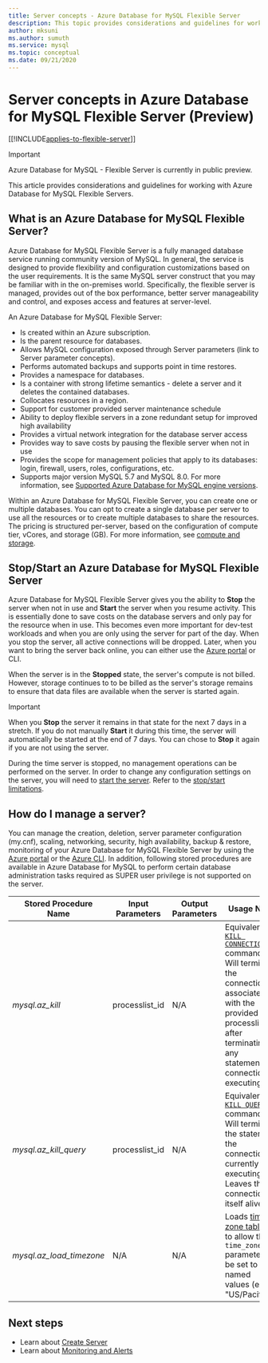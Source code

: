 ```yaml
---
title: Server concepts - Azure Database for MySQL Flexible Server
description: This topic provides considerations and guidelines for working with Azure Database for MySQL Flexible Server
author: mksuni
ms.author: sumuth
ms.service: mysql
ms.topic: conceptual
ms.date: 09/21/2020
---
```


# Server concepts in Azure Database for MySQL Flexible Server (Preview)

[[!INCLUDE[applies-to-flexible-server](../includes/applies-to-flexible-server.md)]]

> [!IMPORTANT]
> Azure Database for MySQL - Flexible Server is currently in public preview.

This article provides considerations and guidelines for working with Azure Database for MySQL Flexible Servers.

## What is an Azure Database for MySQL Flexible Server?

Azure Database for MySQL Flexible Server is a fully managed database service running community version of MySQL. In general, the service is designed to provide flexibility and configuration customizations based on the user requirements. It is the same MySQL server construct that you may be familiar with in the on-premises world. Specifically, the flexible server is managed, provides out of the box performance, better server manageability and control, and exposes access and features at server-level.

An Azure Database for MySQL Flexible Server:

- Is created within an Azure subscription.
- Is the parent resource for databases.
- Allows MySQL configuration exposed through Server parameters (link to Server parameter concepts).
- Performs automated backups and supports point in time restores.
- Provides a namespace for databases.
- Is a container with strong lifetime semantics - delete a server and it deletes the contained databases.
- Collocates resources in a region.
- Support for customer provided server maintenance schedule
- Ability to deploy flexible servers in a zone redundant setup for improved high availability
- Provides a virtual network integration for the database server access
- Provides way to save costs by pausing the flexible server when not in use
- Provides the scope for management policies that apply to its databases: login, firewall, users, roles, configurations, etc.
- Supports major version MySQL 5.7 and MySQL 8.0. For more information, see [Supported Azure Database for MySQL engine versions](./../concepts-supported-versions.md).

Within an Azure Database for MySQL Flexible Server, you can create one or multiple databases. You can opt to create a single database per server to use all the resources or to create multiple databases to share the resources. The pricing is structured per-server, based on the configuration of compute tier, vCores, and storage (GB). For more information, see [compute and storage](./concepts-compute-storage.md).

## Stop/Start an Azure Database for MySQL Flexible Server

Azure Database for MySQL Flexible Server gives you the ability to **Stop** the server when not in use and **Start** the server when you resume activity. This is essentially done to save costs on the database servers and only pay for the resource when in use. This becomes even more important for dev-test workloads and when you are only using the server for part of the day. When you stop the server, all active connections will be dropped. Later, when you want to bring the server back online, you can either use the [Azure portal](how-to-stop-start-server-portal.md) or CLI.

When the server is in the **Stopped** state, the server's compute is not billed. However, storage continues to to be billed as the server's storage remains to ensure that data files are available when the server is started again.

> [!IMPORTANT]
> When you **Stop** the server it remains in that state for the next 7 days in a stretch. If you do not manually **Start** it during this time, the server will automatically be started at the end of 7 days. You can chose to **Stop** it again if you are not using the server.

During the time server is stopped, no management operations can be performed on the server. In order to change any configuration settings on the server, you will need to [start the server](how-to-stop-start-server-portal.md). Refer to the [stop/start limitations](./concepts-limitations.md#stopstart-operation).

## How do I manage a server?

You can manage the creation, deletion, server parameter configuration (my.cnf), scaling, networking, security, high availability, backup & restore, monitoring of your Azure Database for MySQL Flexible Server by using the [Azure portal](./quickstart-create-server-portal.md) or the [Azure CLI](./quickstart-create-server-cli.md). In addition, following stored procedures are available in Azure Database for MySQL to perform certain database administration tasks required as SUPER user privilege is not supported on the server.

|**Stored Procedure Name**|**Input Parameters**|**Output Parameters**|**Usage Note**|
|-----|-----|-----|-----|
|*mysql.az_kill*|processlist_id|N/A|Equivalent to [`KILL CONNECTION`](https://dev.mysql.com/doc/refman/8.0/en/kill.html) command. Will terminate the connection associated with the provided processlist_id after terminating any statement the connection is executing.|
|*mysql.az_kill_query*|processlist_id|N/A|Equivalent to [`KILL QUERY`](https://dev.mysql.com/doc/refman/8.0/en/kill.html) command. Will terminate the statement the connection is currently executing. Leaves the connection itself alive.|
|*mysql.az_load_timezone*|N/A|N/A|Loads [time zone tables](../howto-server-parameters.md#working-with-the-time-zone-parameter) to allow the `time_zone` parameter to be set to named values (ex. "US/Pacific").|


## Next steps

-   Learn about [Create Server](./quickstart-create-server-portal.md)
-   Learn about [Monitoring and Alerts](./how-to-alert-on-metric.md)

